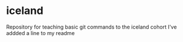 # iceland
Repository for teaching basic git commands to the iceland cohort
I've addded a line to my readme
